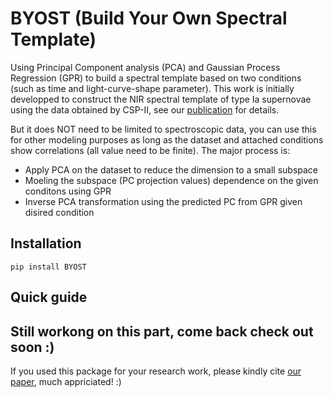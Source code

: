 # BYOST (Build Your Own Spectral Template)

Using Principal Component analysis (PCA) and Gaussian Process Regression (GPR) to build a spectral template based on two conditions (such as time and light-curve-shape parameter). 
This work is initially developped to construct the NIR spectral template of type Ia supernovae using the data obtained by CSP-II, see our [publication](https://arxiv.org/abs/2211.05998) for details. 

But it does NOT need to be limited to spectroscopic data, you can use this for other modeling purposes as long as the dataset and attached conditions show correlations (all value need to be finite).  The major process is:
- Apply PCA on the dataset to reduce the dimension to a small subspace
- Moeling the subspace (PC projection values) dependence on the given conditons using GPR 
- Inverse PCA transformation using the predicted PC from GPR given disired condition


## Installation
```
pip install BYOST
```

## Quick guide

## Still workong on this part, come back check out soon :)


If you used this package for your research work, please kindly cite [our paper](https://arxiv.org/abs/2211.05998), much appriciated! :)
